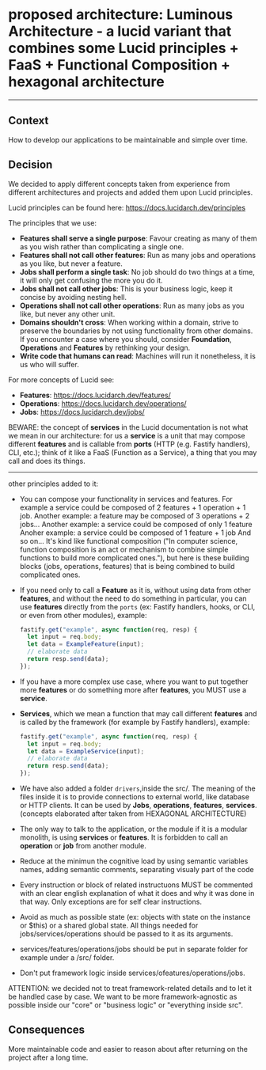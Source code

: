 # proposed architecture: Luminous Architecture - a lucid variant that combines some Lucid principles + FaaS + Functional Composition + hexagonal architecture

---

## Context

How to develop our applications to be maintainable and simple over time.

## Decision

We decided to apply different concepts taken from experience from different architectures and projects and added them
upon Lucid principles.

Lucid principles can be found here: https://docs.lucidarch.dev/principles

The principles that we use:

* **Features shall serve a single purpose**: Favour creating as many of them as you wish rather than complicating a
  single one.
* **Features shall not call other features**: Run as many jobs and operations as you like, but never a feature.
* **Jobs shall perform a single task**: No job should do two things at a time, it will only get confusing the more you
  do it.
* **Jobs shall not call other jobs**: This is your business logic, keep it concise by avoiding nesting hell.
* **Operations shall not call other operations**: Run as many jobs as you like, but never any other unit.
* **Domains shouldn't cross**: When working within a domain, strive to preserve the boundaries by not using
  functionality from other domains. If you encounter a case where you should, consider **Foundation**, **Operations**
  and **Features** by rethinking your design.
* **Write code that humans can read**: Machines will run it nonetheless, it is us who will suffer.

For more concepts of Lucid see:

* **Features**: https://docs.lucidarch.dev/features/
* **Operations**: https://docs.lucidarch.dev/operations/
* **Jobs**: https://docs.lucidarch.dev/jobs/

BEWARE: the concept of **services** in the Lucid documentation is not what we mean in our architecture: for us a **service** is a unit that may compose different **features** and is callable from **ports** (HTTP (e.g. Fastify
handlers), CLI, etc.); think of it like a FaaS (Function as a Service), a thing that you may call and does its things.

----

other principles added to it:

* You can compose your functionality in services and features. For example a service could be composed of  2 features + 1 operation + 1 job.
  Another example: a feature may be composed of 3 operations + 2 jobs...
  Another example: a service could be composed of only 1 feature
  Anoher example: a service could be composed of 1 feature + 1 job
  And so on...
 It's kind like functional composition ("In computer science, function composition is an act or mechanism to combine simple functions to build more complicated ones."),
but here is these building blocks (jobs, operations, features) that is being combined to build complicated ones.

* If you need only to call a **Feature** as it is, without using data from other **features**, and without the need to
  do something in particular, you can use **features** directly from the `ports` (ex: Fastify handlers, hooks, or CLI,
  or even from other modules), example:
  ``` javascript
  fastify.get("example", async function(req, resp) {
    let input = req.body;
    let data = ExampleFeature(input);
    // elaborate data
    return resp.send(data);
  });
  ```
* If you have a more complex use case, where you want to put together more **features** or do something more after **features**, you MUST use a **service**.
* **Services**, which we mean a function that may call different **features** and is called by the framework (for
  example by Fastify handlers), example:
  ``` javascript
  fastify.get("example", async function(req, resp) {
    let input = req.body;
    let data = ExampleService(input);
    // elaborate data
    return resp.send(data);
  });
  ```
* We have also added a folder `drivers`,inside the src/. The meaning of the files inside it is to provide
  connections to external world, like database or HTTP clients. It can be used by **Jobs**, **operations**, **features**, **services**.
  (concepts elaborated after taken from HEXAGONAL ARCHITECTURE)

* The only way to talk to the application, or the module if it is a modular monolith, is using **services** or **features**. It is forbidden to call an **operation** or **job** from another module.
* Reduce at the minimun the cognitive load by using semantic variables names, adding semantic comments, separating visualy part of the code
* Every instruction or block of related instructuons MUST be commented with an clear english explanation of what it does and why it was done in that way. Only exceptions are for self clear instructions.
* Avoid as much as possible state (ex: objects with state on the instance or $this) or a shared global state. All things needed for jobs/services/operations should be passed to it as its arguments.
* services/features/operations/jobs should be put in separate folder for example under a /src/ folder.
* Don't put framework logic inside services/ofeatures/operations/jobs.


ATTENTION: we decided not to treat framework-related details and to let it be handled case by case. We want to be more
framework-agnostic as possible inside our "core" or "business logic" or "everything inside src".


## Consequences

More maintainable code and easier to reason about after returning on the project after a long time.
